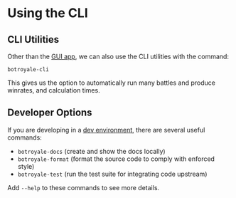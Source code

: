 # Using the CLI


## CLI Utilities
Other than the [GUI app](gui.html), we can also use the CLI utilities with the command:
```noformat
botroyale-cli
```

This gives us the option to automatically run many battles and produce winrates, and calculation times.

## Developer Options
If you are developing in a [dev environment](../contributing.html#dev-environment), there are several useful commands:

- `botroyale-docs` (create and show the docs locally)
- `botroyale-format` (format the source code to comply with enforced style)
- `botroyale-test` (run the test suite for integrating code upstream)

Add `--help` to these commands to see more details.
